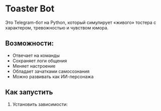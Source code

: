 # Toaster Bot

Это Telegram-бот на Python, который симулирует «живого» тостера с характером, тревожностью и чувством юмора.

## Возможности:
- Отвечает на команды
- Сохраняет логи общения
- Меняет настроение
- Обладает зачатками самосознания
- Можно развивать как ИИ-персонажа

## Как запустить
1. Установить зависимости:
